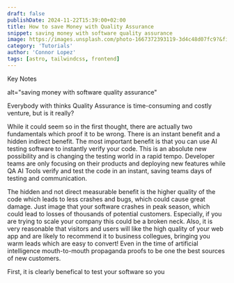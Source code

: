 ```yaml
---
draft: false
publishDate: 2024-11-22T15:39:00+02:00
title: How to save Money with Quality Assurance
snippet: saving money with software quality assurance
image: https://images.unsplash.com/photo-1667372393119-3d4c48d07fc9?&fit=crop&w=430&h=240
category: 'Tutorials'
author: 'Connor Lopez'
tags: [astro, tailwindcss, frontend]
---
```


Key Notes

alt="saving money with software quality assurance"

Everybody with thinks Quality Assurance is time-consuming and costly venture, but is it really?

While it could seem so in the first thought, there are actually two fundamentals which proof it to be wrong.
There is an instant benefit and a hidden indirect benefit. The most important benefit is that you can use AI testing software to instantly verify your code. This is an absolute new possibility and is changing the testing world in a rapid tempo. Developer teams are only focusing on their products and deploying new features while QA AI Tools verify and test the code in an instant, saving teams days of testing and communication.

The hidden and not direct measurable benefit is the higher quality of the code which leads to less crashes and bugs, which could cause great damage. Just image that your software crashes in peak season, which could lead to losses of thousands of potential customers. Especially, if you are trying to scale your company this could be a broken neck.
Also, it is very reasonable that visitors and users will like the high quality of your web app and are likely to recommend it to business collegues, bringing you warm leads which are easy to convert! Even in the time of artificial intelligence mouth-to-mouth propaganda proofs to be one the best sources of new customers.

First, it is clearly benefical to test your software so you
